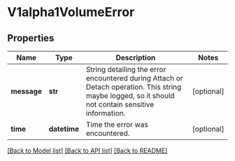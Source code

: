 # V1alpha1VolumeError

## Properties
Name | Type | Description | Notes
------------ | ------------- | ------------- | -------------
**message** | **str** | String detailing the error encountered during Attach or Detach operation. This string maybe logged, so it should not contain sensitive information. | [optional] 
**time** | **datetime** | Time the error was encountered. | [optional] 

[[Back to Model list]](../README.md#documentation-for-models) [[Back to API list]](../README.md#documentation-for-api-endpoints) [[Back to README]](../README.md)


